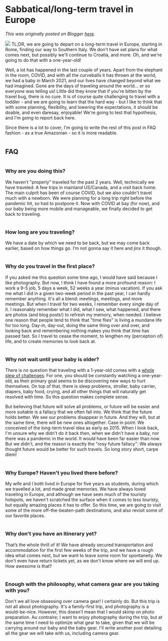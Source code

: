 # Sabbatical/long-term travel in Europe

*This was originally posted on Blogger [here](https://photopensieve.blogspot.com/2022/04/sabbaticallong-term-travel-in-europe.html)*.

![](https://blogger.googleusercontent.com/img/a/AVvXsEhvJdnxAx5H-BjHMWfWmTyCxltOsCVXUiuIq_GuZ6RJVCB7nrcEsS_A3wDRQm_DSjlskPTpO8hAqhzvsuPZIYcLQx_veCu75Mk6rAOLZ7CkDdFY_GfPK1w4gJq85ZngMzRGEsSiDo21QKzgK-P7Szp9uCzmZGqXzs8bJaShGzRuuuEyiLsPnpzsrC5lJQ=w400-h224)
TL;DR, we are going to depart on a long-term travel in Europe, starting in Rome, finding our way to Southern Italy. We don't have set plans for what comes next, but possibly we'll continue to Croatia, and more. Oh, and we're going to do that with a one-year-old!

Well, a lot has happened in the last couple of years. Apart from the elephant in the room, COVID, and with all the curveballs it has thrown at the world, we had a baby in March 2021, and our lives have changed beyond what we had imagined. Gone are the days of traveling around the world... or so everyone was telling us! Little did they know that if you're bitten by the travel bug, there is no cure. It is of course quite challenging to travel with a toddler - and we are going to learn that the hard way - but I like to think that with some planning, flexibility, and lowering the expectations, it should be doable, and even daresay, enjoyable! We're going to test that hypothesis, and I'm going to report back here.

Since there is a lot to cover, I'm going to write the rest of this post in FAQ fashion - as a true Amazonian - so it is more readable.

#
## FAQ

#
### Why are you doing this?

We haven't "properly" traveled for the past 2 years. Well, technically we have traveled: A few trips in mainland US/Canada, and a visit back home. The main culprit has been of course COVID, but we also couldn't travel much with a newborn. We were planning for a long trip right before the pandemic hit, so had to postpone it. Now with COVID at bay (for now), and our baby being more mobile and manageable, we finally decided to get back to traveling.

#
### How long are you traveling?

We have a date by which we need to be back, but we may come back earlier, based on how things go. I’m not gonna say it here and jinx it though.

#
### Why do you travel in the first place?

If you asked me this question some time ago, I would have said because I like photography. But now, I think I have found a more profound reason: I work a 9-5 job, 5 days a week, 52 weeks a year (minus vacation). If you ask me what I did in a given two-week period in the past year, I can hardly remember anything. It's all a blend: meetings, meetings, and more meetings. But when I travel for two weeks, I remember every single day of it. I reasonably remember what I did, what I saw, what happened, and there are photos (and blog posts!) to refresh my memory, when needed. I believe one reason that people tend to think that "time flies" is living a mundane life for too long. Day-in, day-out, doing the same thing over and over, and looking back and remembering nothing makes you think that time has passed fast. So I travel to cease the moment, to lengthen my (perception of) life, and to create memories to look back at.

#
### Why not wait until your baby is older?

There is no question that traveling with a 1-year-old comes with a [whole slew of challenges](https://www.ytravelblog.com/worst-age-travel-with-kids/): For one, you should be constantly watching a one-year-old, as their primary goal seems to be discovering new ways to hurt themselves. On top of that, there is sleep problems, stroller, baby carrier, diapers, baby food, crying, and all other things that will naturally get resolved with time. So this question makes complete sense. 

But believing that future will solve all problems, or future will be easier and more suitable is a fallacy that we often fall into. We think that the future holds better. We see our problems disappear in future. And they will, but at the same time, there will be new ones altogether. Case in point: We conceived of the long-term travel idea as early as 2015. When I look back, I'm unsure why we didn't do it back then, when we didn't have a baby, nor there was a pandemic in the world. It would have been far easier than now. But we didn't, and the reason is exactly the "rosy future fallacy": We always thought future would be better for such travels. So long story short, carpe diem!

#
### Why Europe? Haven't you lived there before?

My wife and I both lived in Europe for five years as students, during which we travelled a lot, and made great memories. We have always loved traveling in Europe, and although we have seen much of the touristy hotspots, we haven't scratched the surface when it comes to less touristy, but equally amazing places it has to offer. So this time, we are going to visit some of the more off-the-beaten-path destinations, and also revisit some of our favorite places.

#
### Why don't you have an itinerary yet?

That’s the whole thrill of it! We have already secured transportation and accommodation for the first few weeks of the trip, and we have a rough idea what comes next, but we want to leave some room for spontaneity. We don't even have return tickets yet, as we don't know where we will end up. How awesome is that? 

#
### Enough with the philosophy, what camera gear are you taking with you?

Don't we all love obsessing over camera gear! I certainly do. But this trip is not all about photography. It's a family-first trip, and photography is a would-be-nice. However, this doesn't mean that I would skimp on photo preparation. Au contraire; I want to enjoy photography during the trip, but at the same time I need to optimize what gear to take, given that we will be carrying around our baby and the baby gear. I'll write another post detailing all the gear we will take with us, including camera gear.